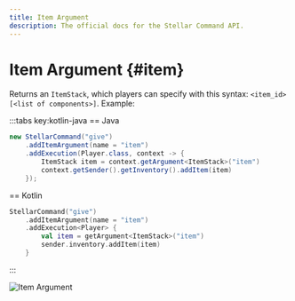 ```yaml
---
title: Item Argument
description: The official docs for the Stellar Command API.
---
```


# Item Argument {#item}

Returns an `ItemStack`, which players can specify with this syntax: `<item_id>[<list of components>]`. Example:

:::tabs key:kotlin-java
== Java
```Java
new StellarCommand("give")
    .addItemArgument(name = "item")
    .addExecution(Player.class, context -> {
        ItemStack item = context.getArgument<ItemStack>("item")
        context.getSender().getInventory().addItem(item)
    });
```
== Kotlin
```Kotlin
StellarCommand("give")
    .addItemArgument(name = "item")
    .addExecution<Player> {
        val item = getArgument<ItemStack>("item")
        sender.inventory.addItem(item)
    }
```
:::

<ArgumentParser placeholder="minecraft:diamond_sword[damage=2000]" regex="^(minecraft:[a-zA-Z]+|[a-zA-Z]+)(\[([a-zA-Z]+=\S+)?\])?$" />

![Item Argument](https://cdn.lutto.dev/stellar/gifs/items/item.gif)